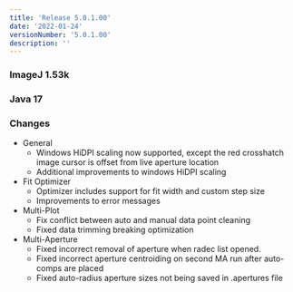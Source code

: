```yaml
---
title: 'Release 5.0.1.00'
date: '2022-01-24'
versionNumber: '5.0.1.00'
description: ''
---
```


### ImageJ 1.53k
### Java 17

### Changes
- General
  - Windows HiDPI scaling now supported, except the red crosshatch image cursor is offset from live aperture location
  - Additional improvements to windows HiDPI scaling
- Fit Optimizer
  - Optimizer includes support for fit width and custom step size
  - Improvements to error messages
- Multi-Plot
  - Fix conflict between auto and manual data point cleaning
  - Fixed data trimming breaking optimization
- Multi-Aperture
  - Fixed incorrect removal of aperture when radec list opened.
  - Fixed incorrect aperture centroiding on second MA run after auto-comps are placed
  - Fixed auto-radius aperture sizes not being saved in .apertures file